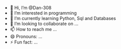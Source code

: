 - 👋 Hi, I’m @Dan-308
- 👀 I’m interested in programming
- 🌱 I’m currently learning Python, Sql and Databases
- 💞️ I’m looking to collaborate on ...
- 📫 How to reach me ...
- 😄 Pronouns: ...
- ⚡ Fun fact: ...

<!---
Dan-308/Dan-308 is a ✨ special ✨ repository because its `README.md` (this file) appears on your GitHub profile.
You can click the Preview link to take a look at your changes.
--->

